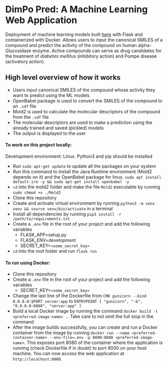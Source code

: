 # DimPo Pred: A Machine Learning Web Application
Deployment of machine learning models built [here](https://github.com/dopewevmond/fyp) with Flask and containerized with Docker. Allows users to input the canonical SMILES of a compound and predict the activity of the compound on human alpha-Glucosidase enzyme. Active compounds can serve as drug candidates for the treatment of _diabetes mellitus_ (inhibitory action) and Pompe disease (activatory action).

## High level overview of how it works
* Users input canonical SMILES of the compound whose activity they want to predict using the ML models
* OpenBabel package is used to convert the SMILES of the compound to an `.sdf` file
* Mold2 is used to calculate the molecular descriptors of the compound from the `.sdf` file
* The molecular descriptors are used to make a prediction using the already trained and saved (pickled) models
* The output is displayed to the user

#### To work on this project locally:
Development environment: Linux. Python3 and pip should be installed
* Run `sudo apt-get update` to update all the packages on your system
* Run this command to install the Java Runtime environment (Mold2 depends on it) and the OpenBabel package for linux. `sudo apt install default-jre -y && sudo apt-get install openbabel -y`
* `cd` into the mold2 folder and make the file `Mold2` executable by running `sudo chmod +x ./Mold2`
* Clone this repository
* Create and activate virtual environment by running `python3 -m venv venv && source venv/bin/activate` in a terminal
* Install all dependencies by running `pip3 install -r /path/to/requirements.txt`
* Create a `.env` file in the root of your project and add the following variables
    * FLASK_APP=setup.py
    * FLASK_ENV=development
    * SECRET_KEY=`<some_secret_key>`
* `cd` into the root folder and run `flask run`


#### To run using Docker:
* Clone this repository
* Create a `.env` file in the root of your project and add the following variables
    * SECRET_KEY=`<some_secret_key>`
* Change the last line of the Dockerfile from `CMD gunicorn --bind 0.0.0.0:$PORT server:app` to `ENTRYPOINT [ "gunicorn", "-b", "0.0.0.0:8080", "server:app" ]`
* Build a local Docker image by running the command `docker build -t <preferred-image-name> .`. Take care to not omit the full stop in the command
* After the image builds successfully, you can create and run a Docker container from the image by running `docker run --name <preferred-container-name> --env-file=.env -p 8000:8080 <preferred-image-name>`. This exposes port 8080 of the container where the application is running (check Dockerfile if in doubt) to port 8000 on your host machine. You can now access the web application at `http://localhost:8000`.
